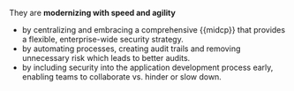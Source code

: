 They are **modernizing with speed and agility**

- by centralizing and embracing a comprehensive {{midcp}} that provides a flexible, enterprise-wide security strategy.
- by automating processes, creating audit trails and removing unnecessary risk which leads to better audits.
- by including security into the application development process early, enabling teams to collaborate vs. hinder or slow down.